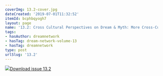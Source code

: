 ```yaml
---
coverImg: 13.2-cover.jpg
dateCreated: '2019-07-01T11:32:52'
itemId: bcphbqyogh7
layout: page
name: '13.2: Cross Cultural Perspectives on Dream & Myth: More Cross-Cultural Perspectives'
tags:
- hasAuthor: dreamnetwork
- hasTag: dream-network-volume-13
- hasTag: dreamnetwork
type: post
urlSlug: '13.2'
---
```

<img class="card-journal-img" src="../images/13.2-rect.jpg"/><a href="../files/pdfs/Volume_13/13.2-Dream-Network_Volume-13_No-2.pdf" download="">Download issue 13.2</a>